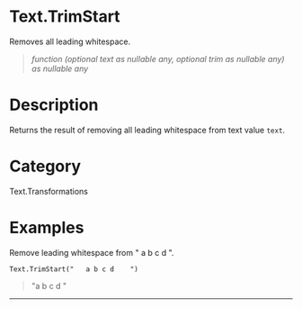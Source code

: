 ﻿# Text.TrimStart
Removes all leading whitespace.
> _function (optional text as nullable any, optional trim as nullable any) as nullable any_
# Description 
Returns the result of removing all leading whitespace from text value <code>text</code>.
# Category 
Text.Transformations
# Examples 
Remove leading whitespace from "     a b c d    ".
```
Text.TrimStart("   a b c d    ")
```
> "a b c d    "
***
